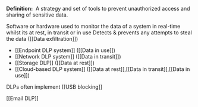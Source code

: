 **Definition:** 
 A strategy and set of tools to prevent unauthorized access and sharing of sensitive data.

Software or hardware used to monitor the data of a system in real-time whilst its at rest, in transit or in use
Detects & prevents any attempts to steal the data ([[Data exfiltration]])

- [[Endpoint DLP system]] ([[Data in use]])
- [[Network DLP system]] ([[Data in transit]]) 
- [[Storage DLP]] ([[Data at rest]])
- [[Cloud-based DLP system]] ([[Data at rest]],[[Data in transit]],[[Data in use]])

DLPs often implement [[USB blocking]]

[[Email DLP]]




